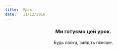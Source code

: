 ```yaml
---
title:  Урок
date:   11/12/2016
---
```


### <center>Ми готуємо цей урок.</center>
<center>Будь ласка, зайдіть пізніше.</center>